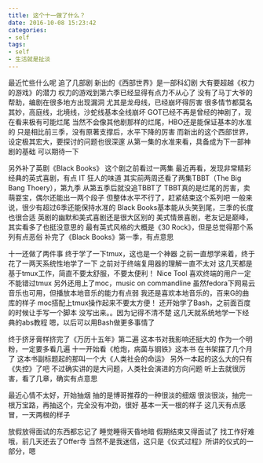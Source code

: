 ```yaml
---
title: 这个十一做了什么？
date: 2016-10-08 15:23:42
categories:
- self
tags:
- self
- 生活就是扯淡
---
```

最近忙些什么呢
追了几部剧
新出的《西部世界》是一部科幻剧
大有要超越《权力的游戏》的潜力
权力的游戏到第六季已经显得有点力不从心了
没有了马丁大爷的帮助，编剧在很多地方出现漏洞
尤其是龙母线，已经崩坏得厉害
很多情节都莫名其妙，高庭线，北境线，沙蛇线基本全线崩坏
GOT已经不再是曾经的神剧了，现在看来极有可能烂尾
当然不会像其他剧那样的烂尾，HBO还是能保证基本的水准的
只是相比前三季，没有原著支撑后，水平下降的厉害
而新出的这个西部世界，设定极其宏大，要探讨的问题也很深邃
从第一集的水准来看，具备成为下一部神剧的基础
可以期待一下


另外补了英剧《Black Books》
这个剧之前看过一两集
最近再看，发现非常精彩
经典的英式喜剧，有点 IT 狂人的味道
其实前两周还看了两集TBBT（The Big Bang Thoery），第九季
从第五季后就没追TBBT了
TBBT真的是烂尾的厉害，卖萌耍宝，偶尔还能出一两个段子
但整体水平不行了，赶紧结束这个系列吧
一般来说，很少有超过6季还能保持水准的
Black Books基本能从头笑到尾，三季的长度也很合适
英剧的幽默和美式喜剧还是很大区别的
美式情景喜剧，老友记是巅峰，其实看多了也挺没意思的
最有英式风格的大概是《30 Rock》，但是总觉得那个系列有点恶俗
补完了《Black Books》第一季，有点意思


十一还做了两件事
终于学了一下tmux，这也是一个神器
之前一直想学来着，终于花了一两天系统性地学了一下
之前对于终端复用器的理解一直不太对
这几天都是基于tmux工作，简直不要太舒服，不要太便利！
Nice Tool
喜欢终端的用户一定不能错过tmux
另外还用上了moc，music on commandline
虽然fedora下网易云音乐也可用，但播放本地音乐的能力有点弱
我还是喜欢本地音乐的，百来G的曲库的样子
moc搭配上tmux操作起来不要太方便！
还开始学了Bash，之前面百度的时候让手写一个脚本
没写出来。。因为记得不清不楚
这几天就系统地学一下经典的abs教程
嗯，以后可以用Bash做更多事情了


终于挤牙膏样挤完了《万历十五年》第二遍
这本书对我影响还挺大的
作为一个明粉，一定要多看几遍
十一开始看《枪炮，病菌与钢铁》这本书
在书架摆了几个月了
这本书副标题起的那叫一个大《人类社会的命运》
另外一本起的这么大的只有《失控》了吧
不过确实讲的是大问题，人类社会演进的方向问题
听上去就很厉害，看了几章，确实有点意思


最近心情不太好，开始抽烟
抽的是博哥推荐的一种很淡的细烟
很淡很淡，抽完一根万宝路，再抽这个，完全没有冲劲，很好
基本一天一根的样子
这几天有点感冒，一天两根的样子


放假放得面试的东西都忘记了
睡觉睡得天昏地暗
假期结束又得面试了
找工作好难
哦，前几天还去了Offer寺
当然不是我迷信，这只是《仪式过程》所讲的仪式的一部分，嗯
